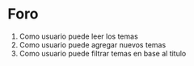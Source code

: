 # Foro
1. Como usuario puede leer los temas
2. Como usuario puede agregar nuevos temas 
3. Como usuario puede filtrar temas en base al titulo 
